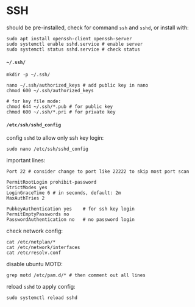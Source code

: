 # SSH


should be pre-installed, check for command `ssh` and `sshd`, or install with:
```shell script
sudo apt install openssh-client openssh-server
sudo systemctl enable sshd.service # enable server
sudo systemctl status sshd.service # check status
```


#### `~/.ssh/`

```shell script
mkdir -p ~/.ssh/

nano ~/.ssh/authorized_keys # add public key in nano
chmod 600 ~/.ssh/authorized_keys

# for key file mode:
chmod 644 ~/.ssh/*.pub # for public key
chmod 600 ~/.ssh/*.pri # for private key
```


#### `/etc/ssh/sshd_config`

config `sshd` to allow only ssh key login: 
```shell script
sudo nano /etc/ssh/sshd_config
```

important lines:
```shell script
Port 22 # consider change to port like 22222 to skip most port scan

PermitRootLogin prohibit-password
StrictModes yes
LoginGraceTime 6 # in seconds, default: 2m
MaxAuthTries 2

PubkeyAuthentication yes    # for ssh key login
PermitEmptyPasswords no
PasswordAuthentication no   # no password login
```

check network config:
```shell script
cat /etc/netplan/*
cat /etc/network/interfaces
cat /etc/resolv.conf
```

disable ubuntu MOTD:
```shell script
grep motd /etc/pam.d/* # then comment out all lines
```

reload `sshd` to apply config:
```shell script
sudo systemctl reload sshd
```
